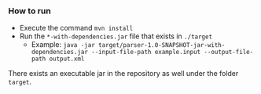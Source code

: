 ### How to run

* Execute the command `mvn install`
* Run the `*-with-dependencies.jar` file that exists in `./target`
    - Example: `java -jar target/parser-1.0-SNAPSHOT-jar-with-dependencies.jar --input-file-path example.input --output-file-path output.xml
`

There exists an executable jar in the repository as well under the folder `target`.